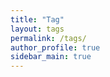 ```yaml
---
title: "Tag"
layout: tags
permalink: /tags/
author_profile: true
sidebar_main: true
---
```

<!-- 연도별 아카이브 -->